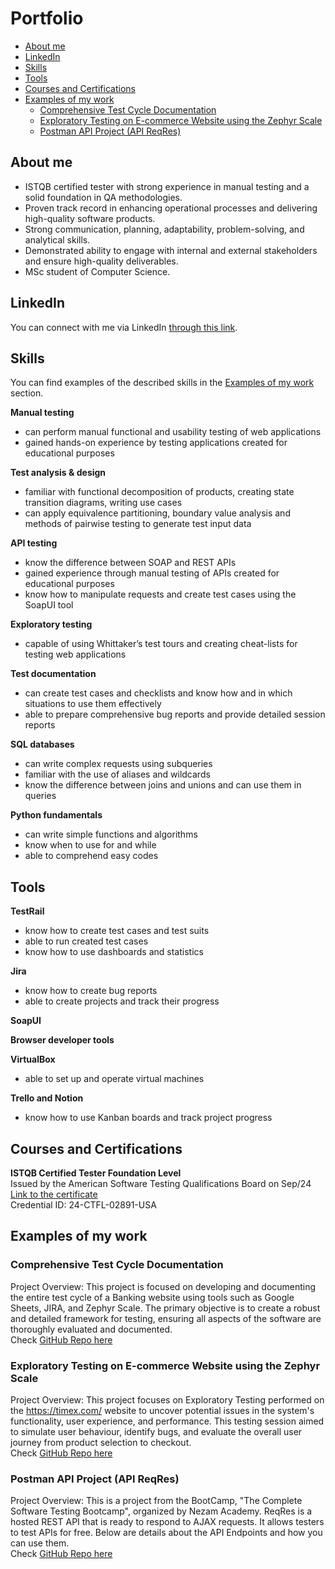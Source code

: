 # Portfolio
- [About me](#about-me)
- [LinkedIn](#LinkedIn)
- [Skills](#skills)
- [Tools](#tools)
- [Courses and Certifications](#Courses-and-Certifications)
- [Examples of my work](#examples-of-my-work)
  * [Comprehensive Test Cycle Documentation](#Comprehensive-Test-Cycle-Documentation)
  * [Exploratory Testing on E-commerce Website using the Zephyr Scale](#Exploratory-Testing-on-E-commerce-Website-using-the-Zephyr-Scale)
  * [Postman API Project (API ReqRes)](#Postman-API-Project-API-ReqRes)

## About me

- ISTQB certified tester with strong experience in manual testing and a solid foundation in QA methodologies.
- Proven track record in enhancing operational processes and delivering high-quality software products. 
- Strong communication, planning, adaptability, problem-solving, and analytical skills. 
- Demonstrated ability to engage with internal and external stakeholders and ensure high-quality deliverables. 
- MSc student of Computer Science.

## LinkedIn
You can connect with me via LinkedIn [through this link](www.linkedin.com/in/fabianapfernandes).

## Skills

You can find examples of the described skills in the [Examples of my work](#examples-of-my-work) section.

__Manual testing__
  * can perform manual functional and usability testing of web applications
  * gained hands-on experience by testing applications created for educational purposes

__Test analysis & design__
  * familiar with functional decomposition of products, creating state transition diagrams, writing use cases
  * can apply equivalence partitioning, boundary value analysis and methods of pairwise testing to generate test input data

__API testing__
  * know the difference between SOAP and REST APIs
  * gained experience through manual testing of APIs created for educational purposes
  * know how to manipulate requests and create test cases using the SoapUI tool

__Exploratory testing__
  * capable of using Whittaker’s test tours and creating cheat-lists for testing web applications

__Test documentation__
  * can create test cases and checklists and know how and in which situations to use them effectively
  * able to prepare comprehensive bug reports and provide detailed session reports

__SQL databases__
  * can write complex requests using subqueries
  * familiar with the use of aliases and wildcards
  * know the difference between joins and unions and can use them in queries

__Python fundamentals__
  * can write simple functions and algorithms
  * know when to use for and while
  * able to comprehend easy codes

## Tools

__TestRail__
  * know how to create test cases and test suits
  * able to run created test cases
  * know how to use dashboards and statistics

__Jira__
  * know how to create bug reports
  * able to create projects and track their progress

__SoapUI__

__Browser developer tools__

__VirtualBox__
  * able to set up and operate virtual machines

__Trello and Notion__
  * know how to use Kanban boards and track project progress



## Courses and Certifications

__ISTQB Certified Tester Foundation Level__  
Issued by the American Software Testing Qualifications Board on Sep/24
[Link to the certificate](https://atsqa.org/certified-testers/profile/79aa4a14c3a54d0fa6f7d21f25ec4b67)<br>
Credential ID: 24-CTFL-02891-USA


## Examples of my work

### Comprehensive Test Cycle Documentation
Project Overview:
This project is focused on developing and documenting the entire test cycle of a Banking website using tools such as Google Sheets, JIRA, and Zephyr Scale. 
The primary objective is to create a robust and detailed framework for testing, ensuring all aspects of the software are thoroughly evaluated and documented.<br>
Check [GitHub Repo here](https://github.com/fpfernandes/Guru99-Bank-Project)

### Exploratory Testing on E-commerce Website using the Zephyr Scale
Project Overview:
This project focuses on Exploratory Testing performed on the https://timex.com/ website to uncover potential issues in the system's functionality, user experience, and performance. 
This testing session aimed to simulate user behaviour, identify bugs, and evaluate the overall user journey from product selection to checkout.<br>
Check [GitHub Repo here](https://github.com/fpfernandes/exploratorytesting)

### Postman API Project (API ReqRes)
Project Overview:
This is a project from the BootCamp, "The Complete Software Testing Bootcamp", organized by Nezam Academy.
ReqRes is a hosted REST API that is ready to respond to AJAX requests. It allows testers to test APIs for free.
Below are details about the API Endpoints and how you can use them.<br>
Check [GitHub Repo here](https://github.com/fpfernandes/API_Project)
